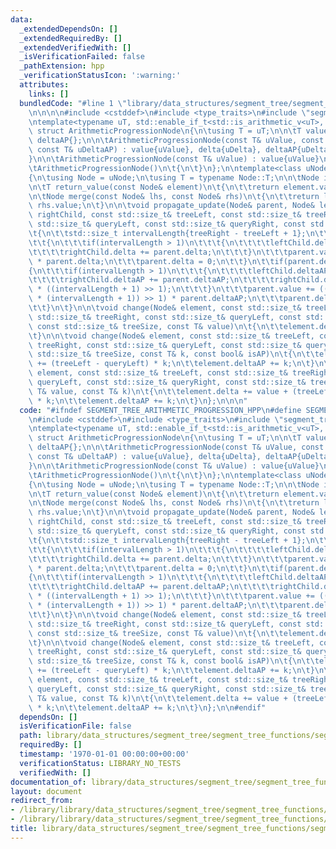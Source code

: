 ```yaml
---
data:
  _extendedDependsOn: []
  _extendedRequiredBy: []
  _extendedVerifiedWith: []
  _isVerificationFailed: false
  _pathExtension: hpp
  _verificationStatusIcon: ':warning:'
  attributes:
    links: []
  bundledCode: "#line 1 \"library/data_structures/segment_tree/segment_tree_functions/segment_tree_arithmetic_progression.hpp\"\
    \n\n\n\n#include <cstddef>\n#include <type_traits>\n#include \"segment_tree_add.hpp\n\
    \ntemplate<typename uT, std::enable_if_t<std::is_arithmetic_v<uT>, bool> = true>\
    \ struct ArithmeticProgressionNode\n{\n\tusing T = uT;\n\n\tT value{}, delta{},\
    \ deltaAP{};\n\n\tArithmeticProgressionNode(const T& uValue, const T& uDelta,\
    \ const T& uDeltaAP) : value{uValue}, delta{uDelta}, deltaAP{uDeltaAP}\n\t{\n\t\
    }\n\n\tArithmeticProgressionNode(const T& uValue) : value{uValue}\n\t{\n\t}\n\n\
    \tArithmeticProgressionNode()\n\t{\n\t}\n};\n\ntemplate<class uNode> struct ArithmeticProgression\n\
    {\n\tusing Node = uNode;\n\tusing T = typename Node::T;\n\n\tNode identity{};\n\
    \n\tT return_value(const Node& element)\n\t{\n\t\treturn element.value;\n\t}\n\
    \n\tNode merge(const Node& lhs, const Node& rhs)\n\t{\n\t\treturn lhs.value +\
    \ rhs.value;\n\t}\n\n\tvoid propagate_update(Node& parent, Node& leftChild, Node&\
    \ rightChild, const std::size_t& treeLeft, const std::size_t& treeRight, const\
    \ std::size_t& queryLeft, const std::size_t& queryRight, const std::size_t& treeSize)\n\
    \t{\n\t\tstd::size_t intervalLength{treeRight - treeLeft + 1};\n\t\tif(parent.delta)\n\
    \t\t{\n\t\t\tif(intervalLength > 1)\n\t\t\t{\n\t\t\t\tleftChild.delta += parent.delta;\n\
    \t\t\t\trightChild.delta += parent.delta;\n\t\t\t}\n\t\t\tparent.value += intervalLength\
    \ * parent.delta;\n\t\t\tparent.delta = 0;\n\t\t}\n\t\tif(parent.deltaAP)\n\t\t\
    {\n\t\t\tif(intervalLength > 1)\n\t\t\t{\n\t\t\t\tleftChild.deltaAP += parent.deltaAP;\n\
    \t\t\t\trightChild.deltaAP += parent.deltaAP;\n\t\t\t\trightChild.delta += parent.deltaAP\
    \ * ((intervalLength + 1) >> 1);\n\t\t\t}\n\t\t\tparent.value += ((intervalLength\
    \ * (intervalLength + 1)) >> 1) * parent.deltaAP;\n\t\t\tparent.deltaAP = 0;\n\
    \t\t}\n\t}\n\n\tvoid change(Node& element, const std::size_t& treeLeft, const\
    \ std::size_t& treeRight, const std::size_t& queryLeft, const std::size_t& queryRight,\
    \ const std::size_t& treeSize, const T& value)\n\t{\n\t\telement.delta += value;\n\
    \t}\n\n\tvoid change(Node& element, const std::size_t& treeLeft, const std::size_t&\
    \ treeRight, const std::size_t& queryLeft, const std::size_t& queryRight, const\
    \ std::size_t& treeSize, const T& k, const bool& isAP)\n\t{\n\t\telement.delta\
    \ += (treeLeft - queryLeft) * k;\n\t\telement.deltaAP += k;\n\t}\n\n\tvoid change(Node&\
    \ element, const std::size_t& treeLeft, const std::size_t& treeRight, const std::size_t&\
    \ queryLeft, const std::size_t& queryRight, const std::size_t& treeSize, const\
    \ T& value, const T& k)\n\t{\n\t\telement.delta += value + (treeLeft - queryLeft)\
    \ * k;\n\t\telement.deltaAP += k;\n\t}\n};\n\n\n"
  code: "#ifndef SEGMENT_TREE_ARITHMETIC_PROGRESSION_HPP\n#define SEGMENT_TREE_ARITHMETIC_PROGRESSION_HPP\n\
    \n#include <cstddef>\n#include <type_traits>\n#include \"segment_tree_add.hpp\n\
    \ntemplate<typename uT, std::enable_if_t<std::is_arithmetic_v<uT>, bool> = true>\
    \ struct ArithmeticProgressionNode\n{\n\tusing T = uT;\n\n\tT value{}, delta{},\
    \ deltaAP{};\n\n\tArithmeticProgressionNode(const T& uValue, const T& uDelta,\
    \ const T& uDeltaAP) : value{uValue}, delta{uDelta}, deltaAP{uDeltaAP}\n\t{\n\t\
    }\n\n\tArithmeticProgressionNode(const T& uValue) : value{uValue}\n\t{\n\t}\n\n\
    \tArithmeticProgressionNode()\n\t{\n\t}\n};\n\ntemplate<class uNode> struct ArithmeticProgression\n\
    {\n\tusing Node = uNode;\n\tusing T = typename Node::T;\n\n\tNode identity{};\n\
    \n\tT return_value(const Node& element)\n\t{\n\t\treturn element.value;\n\t}\n\
    \n\tNode merge(const Node& lhs, const Node& rhs)\n\t{\n\t\treturn lhs.value +\
    \ rhs.value;\n\t}\n\n\tvoid propagate_update(Node& parent, Node& leftChild, Node&\
    \ rightChild, const std::size_t& treeLeft, const std::size_t& treeRight, const\
    \ std::size_t& queryLeft, const std::size_t& queryRight, const std::size_t& treeSize)\n\
    \t{\n\t\tstd::size_t intervalLength{treeRight - treeLeft + 1};\n\t\tif(parent.delta)\n\
    \t\t{\n\t\t\tif(intervalLength > 1)\n\t\t\t{\n\t\t\t\tleftChild.delta += parent.delta;\n\
    \t\t\t\trightChild.delta += parent.delta;\n\t\t\t}\n\t\t\tparent.value += intervalLength\
    \ * parent.delta;\n\t\t\tparent.delta = 0;\n\t\t}\n\t\tif(parent.deltaAP)\n\t\t\
    {\n\t\t\tif(intervalLength > 1)\n\t\t\t{\n\t\t\t\tleftChild.deltaAP += parent.deltaAP;\n\
    \t\t\t\trightChild.deltaAP += parent.deltaAP;\n\t\t\t\trightChild.delta += parent.deltaAP\
    \ * ((intervalLength + 1) >> 1);\n\t\t\t}\n\t\t\tparent.value += ((intervalLength\
    \ * (intervalLength + 1)) >> 1) * parent.deltaAP;\n\t\t\tparent.deltaAP = 0;\n\
    \t\t}\n\t}\n\n\tvoid change(Node& element, const std::size_t& treeLeft, const\
    \ std::size_t& treeRight, const std::size_t& queryLeft, const std::size_t& queryRight,\
    \ const std::size_t& treeSize, const T& value)\n\t{\n\t\telement.delta += value;\n\
    \t}\n\n\tvoid change(Node& element, const std::size_t& treeLeft, const std::size_t&\
    \ treeRight, const std::size_t& queryLeft, const std::size_t& queryRight, const\
    \ std::size_t& treeSize, const T& k, const bool& isAP)\n\t{\n\t\telement.delta\
    \ += (treeLeft - queryLeft) * k;\n\t\telement.deltaAP += k;\n\t}\n\n\tvoid change(Node&\
    \ element, const std::size_t& treeLeft, const std::size_t& treeRight, const std::size_t&\
    \ queryLeft, const std::size_t& queryRight, const std::size_t& treeSize, const\
    \ T& value, const T& k)\n\t{\n\t\telement.delta += value + (treeLeft - queryLeft)\
    \ * k;\n\t\telement.deltaAP += k;\n\t}\n};\n\n#endif"
  dependsOn: []
  isVerificationFile: false
  path: library/data_structures/segment_tree/segment_tree_functions/segment_tree_arithmetic_progression.hpp
  requiredBy: []
  timestamp: '1970-01-01 00:00:00+00:00'
  verificationStatus: LIBRARY_NO_TESTS
  verifiedWith: []
documentation_of: library/data_structures/segment_tree/segment_tree_functions/segment_tree_arithmetic_progression.hpp
layout: document
redirect_from:
- /library/library/data_structures/segment_tree/segment_tree_functions/segment_tree_arithmetic_progression.hpp
- /library/library/data_structures/segment_tree/segment_tree_functions/segment_tree_arithmetic_progression.hpp.html
title: library/data_structures/segment_tree/segment_tree_functions/segment_tree_arithmetic_progression.hpp
---
```

